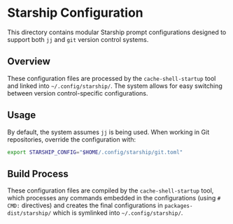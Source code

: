 # Starship Configuration

This directory contains modular Starship prompt configurations designed to
support both `jj` and `git` version control systems.

## Overview

These configuration files are processed by the `cache-shell-startup` tool and linked into `~/.config/starship/`. The system allows for easy switching between version control-specific configurations.

## Usage

By default, the system assumes `jj` is being used. When working in Git
repositories, override the configuration with:

```zsh
export STARSHIP_CONFIG="$HOME/.config/starship/git.toml"
```

## Build Process

These configuration files are compiled by the `cache-shell-startup` tool, which processes any commands embedded in the configurations (using `# CMD:` directives) and creates the final configurations in `packages-dist/starship/` which is symlinked into `~/.config/starship/`.
